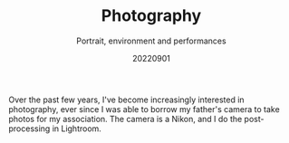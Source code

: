 ﻿---
{
  "title": "Photography",
  "subtitle": "Portrait, environment and performances",
  "image": "/portfolio/photography.png",
  "tags": [
    "solo",
    "hobby"
  ],
  "links": [],
  "date": "20220901"
}
---

Over the past few years, I've become increasingly interested in photography, ever since I was able to borrow my father's camera to take photos for my association.
The camera is a Nikon, and I do the post-processing in Lightroom.
